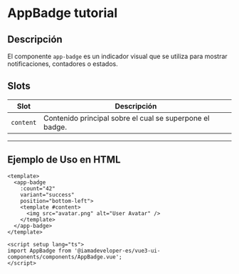 # AppBadge tutorial

## Descripción

El componente `app-badge` es un indicador visual que se utiliza para mostrar notificaciones, contadores o estados.


## Slots

| Slot       | Descripción                                            |
|------------|--------------------------------------------------------|
| `content`  | Contenido principal sobre el cual se superpone el badge. |

---

## Ejemplo de Uso en HTML

```vue
<template>
  <app-badge 
    :count="42" 
    variant="success" 
    position="bottom-left">
    <template #content>
      <img src="avatar.png" alt="User Avatar" />
    </template>
  </app-badge>
</template>

<script setup lang="ts">
import AppBadge from '@iamadeveloper-es/vue3-ui-components/components/AppBadge.vue';
</script>
